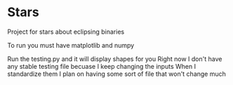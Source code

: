 # Stars
Project for stars about eclipsing binaries

To run you must have matplotlib and numpy

Run the testing.py and it will display shapes for you
Right now I don't have any stable testing file becuase I keep changing the inputs
When I standardize them I plan on having some sort of file that won't change much
